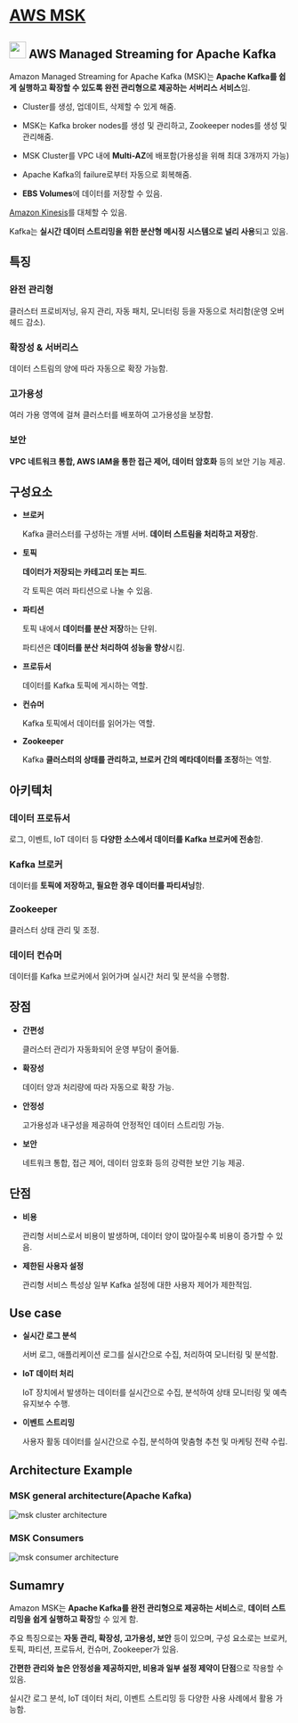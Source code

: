 # [AWS MSK](https://aws.amazon.com/ko/msk/)

## <img src = "https://github.com/user-attachments/assets/307d80d0-4ba0-4fd8-b8d8-824a827b334f" width = "30" height = "30"> AWS Managed Streaming for Apache Kafka

Amazon Managed Streaming for Apache Kafka (MSK)는 **Apache Kafka를 쉽게 실행하고 확장할 수 있도록 완전 관리형으로 제공하는 서버리스 서비스**임. 

* Cluster를 생성, 업데이트, 삭제할 수 있게 해줌.

* MSK는 Kafka broker nodes를 생성 및 관리하고, Zookeeper nodes를 생성 및 관리해줌.

* MSK Cluster를 VPC 내에 **Multi-AZ**에 배포함(가용성을 위해 최대 3개까지 가능)

* Apache Kafka의 failure로부터 자동으로 회복해줌.

* **EBS Volumes**에 데이터를 저장할 수 있음.

[Amazon Kinesis](https://github.com/LeeWooJung/AWS-SAA-C03/tree/main/8.%20Integration%20%26%20Messaging/8-4.%20AWS%20Kinesis)를 대체할 수 있음.

Kafka는 **실시간 데이터 스트리밍을 위한 분산형 메시징 시스템으로 널리 사용**되고 있음.

## 특징

### 완전 관리형

클러스터 프로비저닝, 유지 관리, 자동 패치, 모니터링 등을 자동으로 처리함(운영 오버헤드 감소).

### 확장성 & 서버리스

데이터 스트림의 양에 따라 자동으로 확장 가능함.

### 고가용성

여러 가용 영역에 걸쳐 클러스터를 배포하여 고가용성을 보장함.

### 보안

**VPC 네트워크 통합, AWS IAM을 통한 접근 제어, 데이터 암호화** 등의 보안 기능 제공.

## 구성요소

* **브로커**

    Kafka 클러스터를 구성하는 개별 서버. **데이터 스트림을 처리하고 저장**함.

* **토픽**

    **데이터가 저장되는 카테고리 또는 피드**. 
    
    각 토픽은 여러 파티션으로 나눌 수 있음.

* **파티션**

    토픽 내에서 **데이터를 분산 저장**하는 단위. 
    
    파티션은 **데이터를 분산 처리하여 성능을 향상**시킴.

* **프로듀서**

    데이터를 Kafka 토픽에 게시하는 역할.

* **컨슈머**

    Kafka 토픽에서 데이터를 읽어가는 역할.

* **Zookeeper**

    Kafka **클러스터의 상태를 관리하고, 브로커 간의 메타데이터를 조정**하는 역할.

## 아키텍처

### 데이터 프로듀서

로그, 이벤트, IoT 데이터 등 **다양한 소스에서 데이터를 Kafka 브로커에 전송**함.

### Kafka 브로커

데이터를 **토픽에 저장하고, 필요한 경우 데이터를 파티셔닝**함.

### Zookeeper

클러스터 상태 관리 및 조정.

### 데이터 컨슈머

데이터를 Kafka 브로커에서 읽어가며 실시간 처리 및 분석을 수행함.

## 장점

* **간편성**

    클러스터 관리가 자동화되어 운영 부담이 줄어듦.

* **확장성**

    데이터 양과 처리량에 따라 자동으로 확장 가능.

* **안정성**

    고가용성과 내구성을 제공하여 안정적인 데이터 스트리밍 가능.

* **보안**

    네트워크 통합, 접근 제어, 데이터 암호화 등의 강력한 보안 기능 제공.

## 단점

* **비용**

    관리형 서비스로서 비용이 발생하며, 데이터 양이 많아질수록 비용이 증가할 수 있음.

* **제한된 사용자 설정**

    관리형 서비스 특성상 일부 Kafka 설정에 대한 사용자 제어가 제한적임.

## Use case

* **실시간 로그 분석**

    서버 로그, 애플리케이션 로그를 실시간으로 수집, 처리하여 모니터링 및 분석함.

* **IoT 데이터 처리**

    IoT 장치에서 발생하는 데이터를 실시간으로 수집, 분석하여 상태 모니터링 및 예측 유지보수 수행.

* **이벤트 스트리밍**

    사용자 활동 데이터를 실시간으로 수집, 분석하여 맞춤형 추천 및 마케팅 전략 수립.

## Architecture Example

### MSK general architecture(Apache Kafka)

![msk cluster architecture](https://github.com/user-attachments/assets/6255d731-f728-47b5-ad40-4bd962f809ab)

### MSK Consumers

![msk consumer architecture](https://github.com/user-attachments/assets/a13e710a-b94e-4564-af77-10e4527b6d7f)

## Sumamry

Amazon MSK는 **Apache Kafka를 완전 관리형으로 제공하는 서비스**로, **데이터 스트리밍을 쉽게 실행하고 확장**할 수 있게 함.

주요 특징으로는 **자동 관리, 확장성, 고가용성, 보안** 등이 있으며, 구성 요소로는 브로커, 토픽, 파티션, 프로듀서, 컨슈머, Zookeeper가 있음. 

**간편한 관리와 높은 안정성을 제공하지만, 비용과 일부 설정 제약이 단점**으로 작용할 수 있음.

실시간 로그 분석, IoT 데이터 처리, 이벤트 스트리밍 등 다양한 사용 사례에서 활용 가능함.






